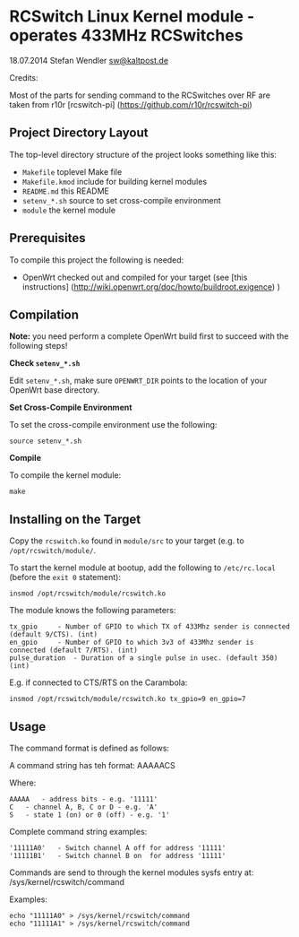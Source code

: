RCSwitch Linux Kernel module - operates 433MHz RCSwitches
=========================================================
18.07.2014 Stefan Wendler
sw@kaltpost.de

Credits: 

Most of the parts for sending command to the RCSwitches over RF are
taken from r10r [rcswitch-pi] (https://github.com/r10r/rcswitch-pi)
 
Project Directory Layout
------------------------

The top-level directory structure of the project looks something like this:

* `Makefile` 		toplevel Make file
* `Makefile.kmod`	include for building kernel modules
* `README.md`		this README
* `setenv_*.sh`		source to set cross-compile environment
* `module`		the kernel module


Prerequisites
-------------

To compile this project the following is needed: 

* OpenWrt checked out and compiled for your target (see [this instructions] (http://wiki.openwrt.org/doc/howto/buildroot.exigence) )


Compilation
------------

**Note:** you need perform a complete OpenWrt build first to succeed with the following steps!

**Check `setenv_*.sh`**

Edit `setenv_*.sh`, make sure `OPENWRT_DIR` points to the location of your OpenWrt base directory.

**Set Cross-Compile Environment**

To set the cross-compile environment use the following:

	source setenv_*.sh

**Compile**

To compile the kernel module:

	make


Installing on the Target
------------------------

Copy the `rcswitch.ko` found in `module/src` to your target (e.g. to `/opt/rcswitch/module/`.

To start the kernel module at bootup, add the following to 
`/etc/rc.local` (before the `exit 0` statement):

	insmod /opt/rcswitch/module/rcswitch.ko

The module knows the following parameters:


	tx_gpio		- Number of GPIO to which TX of 433Mhz sender is connected (default 9/CTS). (int)
	en_gpio		- Number of GPIO to which 3v3 of 433Mhz sender is connected (default 7/RTS). (int)
	pulse_duration	- Duration of a single pulse in usec. (default 350) (int)
	
E.g. if connected to CTS/RTS on the Carambola: 

	insmod /opt/rcswitch/module/rcswitch.ko tx_gpio=9 en_gpio=7
 

Usage
-----

The command format is defined as follows: 

A command string has teh format: AAAAACS

 Where: 

	AAAAA 	- address bits - e.g. '11111'
	C	- channel A, B, C or D - e.g. 'A'
	S	- state 1 (on) or 0 (off) - e.g. '1'
 
Complete command string examples: 
  
 	'11111A0'	- Switch channel A off for address '11111' 
 	'11111B1' 	- Switch channel B on  for address '11111' 

Commands are send to through the kernel modules sysfs entry at: /sys/kernel/rcswitch/command

Examples: 

	echo "11111A0" > /sys/kernel/rcswitch/command
	echo "11111A1" > /sys/kernel/rcswitch/command
 
